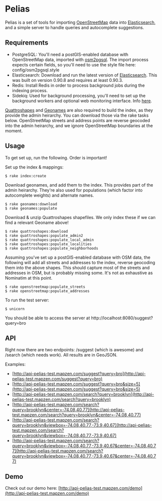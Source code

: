 # Pelias

Pelias is a set of tools for importing [OpenStreetMap](http://www.openstreetmap.org/) data into [Elasticsearch](http://www.elasticsearch.org/), and a simple server to handle queries and autocomplete suggestions.

## Requirements

* PostgreSQL: You'll need a postGIS-enabled database with OpenStreetMap data, imported with [osm2pgsql](http://wiki.openstreetmap.org/wiki/Osm2pgsql). The import process expects certain fields, so you'll need to use the style file here: config/osm2pgsql.style
* Elasticsearch: Download and run the latest version of [Elasticsearch](http://www.elasticsearch.org/download/). This was built on version 0.90.8 and requires at least 0.90.3.
* Redis: Install Redis in order to process background jobs during the indexing process.
* Sidekiq: Used for background processing, you'll need to set up the background workers and optional web monitoring interface. Info [here](http://sidekiq.org/).

[Quattroshapes](http://quattroshapes.com/) and [Geonames](http://www.geonames.org/) are also required to build the index, as they provide the admin heirarchy. You can download those via the rake tasks below. OpenStreetMap streets and address points are reverse geocoded into the admin heirarchy, and we ignore OpenStreetMap boundaries at the moment.

## Usage

To get set up, run the following. Order is important!

Set up the index & mappings:

    $ rake index:create

Download geonames, and add them to the index. This provides part of the admin heirarchy. They're also used for populations (which factor into autocomplete weights) and alternate names.

    $ rake geonames:download
    $ rake geonames:populate

Download & unzip Quattroshapes shapefiles. We only index these if we can find a relevant Geoname above!

    $ rake quattroshapes:download
    $ rake quattroshapes:populate_admin2
    $ rake quattroshapes:populate_local_admin
    $ rake quattroshapes:populate_localities
    $ rake quattroshapes:populate_neighborhoods

Assuming you've set up a postGIS-enabled database with OSM data, the following will add all streets and addresses to the index, reverse geocoding them into the above shapes. This should capture most of the streets and addresses in OSM, but is probably missing some. It's not as exhaustive as Nominatim at this point.

    $ rake openstreetmap:populate_streets
    $ rake openstreetmap:populate_addresses

To run the test server:

    $ unicorn

You should be able to access the server at http://localhost:8080/suggest?query=bro

## API

Right now there are two endpoints: /suggest (which is awesome) and /search (which needs work). All results are in GeoJSON.

Examples:

* [http://api-pelias-test.mapzen.com/suggest?query=bro](http://api-pelias-test.mapzen.com/suggest?query=bro)
* [http://api-pelias-test.mapzen.com/suggest?query=bro&size=5](http://api-pelias-test.mapzen.com/suggest?query=bro&size=5)
* [http://api-pelias-test.mapzen.com/search?query=brooklyn](http://api-pelias-test.mapzen.com/search?query=brooklyn)
* [http://api-pelias-test.mapzen.com/search?query=brooklyn&center=-74.08,40.77](http://api-pelias-test.mapzen.com/search?query=brooklyn&center=-74.08,40.77)
* [http://api-pelias-test.mapzen.com/search?query=brooklyn&viewbox=-74.08,40.77,-73.9,40.67](http://api-pelias-test.mapzen.com/search?query=brooklyn&viewbox=-74.08,40.77,-73.9,40.67)
* [http://api-pelias-test.mapzen.com/search?query=brooklyn&viewbox=-74.08,40.77,-73.9,40.67&center=-74.08,40.77](http://api-pelias-test.mapzen.com/search?query=brooklyn&viewbox=-74.08,40.77,-73.9,40.67&center=-74.08,40.77)

## Demo

Check out our demo here: [http://api-pelias-test.mapzen.com/demo](http://api-pelias-test.mapzen.com/demo)
